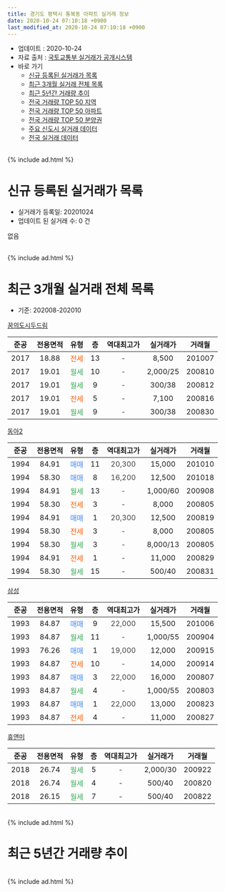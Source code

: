 ```yaml
---
title: 경기도 평택시 통복동 아파트 실거래 정보
date: 2020-10-24 07:10:18 +0900
last_modified_at: 2020-10-24 07:10:18 +0900
---
```


* 업데이트 : 2020-10-24
* 자료 출처 : [국토교통부 실거래가 공개시스템](http://rt.molit.go.kr)
* 바로 가기
    * [신규 등록된 실거래가 목록](#신규-등록된-실거래가-목록)
    * [최근 3개월 실거래 전체 목록](#최근-3개월-실거래-전체-목록)
    * [최근 5년간 거래량 추이](#최근-5년간-거래량-추이)
    * [전국 거래량 TOP 50 지역](https://inasie.github.io/apt-trade-info/최근-3개월-전국에서-가장-거래가-많이-발생한-지역)
    * [전국 거래량 TOP 50 아파트](https://inasie.github.io/apt-trade-info/최근-3개월-전국에서-가장-거래가-많이-발생한-아파트)
    * [전국 거래량 TOP 50 분양권](https://inasie.github.io/apt-trade-info/최근-3개월-전국에서-가장-거래가-많이-발생한-분양권)
    * [주요 신도시 실거래 데이터](https://inasie.github.io/apt-trade-info/주요-신도시)
    * [전국 실거래 데이터](https://inasie.github.io/apt-trade-info/전국)
<br>
{% include ad.html %}
<br>

# 신규 등록된 실거래가 목록
* 실거래가 등록일: 20201024
* 업데이트 된 실거래 수: 0 건

없음

<br>
{% include ad.html %}
<br>

# 최근 3개월 실거래 전체 목록
* 기준: 202008-202010


[꿈의도시두드림](https://search.naver.com/search.naver?query=%EA%B2%BD%EA%B8%B0%EB%8F%84+%ED%8F%89%ED%83%9D%EC%8B%9C+%ED%86%B5%EB%B3%B5%EB%8F%99+%EA%BF%88%EC%9D%98%EB%8F%84%EC%8B%9C%EB%91%90%EB%93%9C%EB%A6%BC)

|준공|전용면적|유형|층|역대최고가|실거래가|거래월|
|:---:|:---:|:---:|:---:|:---:|:---:|:---:|
|2017|18.88|<span style="color:#ff5a00">전세</span>|13|<span style="color:#444444">-</span>|8,500|201007|
|2017|19.01|<span style="color:#34a853">월세</span>|10|<span style="color:#444444">-</span>|2,000/25|200810|
|2017|19.01|<span style="color:#34a853">월세</span>|9|<span style="color:#444444">-</span>|300/38|200812|
|2017|19.01|<span style="color:#ff5a00">전세</span>|5|<span style="color:#444444">-</span>|7,100|200816|
|2017|19.01|<span style="color:#34a853">월세</span>|9|<span style="color:#444444">-</span>|300/38|200830|

[동아2](https://search.naver.com/search.naver?query=%EA%B2%BD%EA%B8%B0%EB%8F%84+%ED%8F%89%ED%83%9D%EC%8B%9C+%ED%86%B5%EB%B3%B5%EB%8F%99+%EB%8F%99%EC%95%842)

|준공|전용면적|유형|층|역대최고가|실거래가|거래월|
|:---:|:---:|:---:|:---:|:---:|:---:|:---:|
|1994|84.91|<span style="color:#4285f3">매매</span>|11|<span style="color:#444444">20,300</span>|15,000|201010|
|1994|58.30|<span style="color:#4285f3">매매</span>|8|<span style="color:#444444">16,200</span>|12,500|201018|
|1994|84.91|<span style="color:#34a853">월세</span>|13|<span style="color:#444444">-</span>|1,000/60|200908|
|1994|58.30|<span style="color:#ff5a00">전세</span>|3|<span style="color:#444444">-</span>|8,000|200805|
|1994|84.91|<span style="color:#4285f3">매매</span>|1|<span style="color:#444444">20,300</span>|12,500|200819|
|1994|58.30|<span style="color:#ff5a00">전세</span>|3|<span style="color:#444444">-</span>|8,000|200805|
|1994|58.30|<span style="color:#34a853">월세</span>|3|<span style="color:#444444">-</span>|8,000/13|200805|
|1994|84.91|<span style="color:#ff5a00">전세</span>|1|<span style="color:#444444">-</span>|11,000|200829|
|1994|58.30|<span style="color:#34a853">월세</span>|15|<span style="color:#444444">-</span>|500/40|200831|

[삼성](https://search.naver.com/search.naver?query=%EA%B2%BD%EA%B8%B0%EB%8F%84+%ED%8F%89%ED%83%9D%EC%8B%9C+%ED%86%B5%EB%B3%B5%EB%8F%99+%EC%82%BC%EC%84%B1)

|준공|전용면적|유형|층|역대최고가|실거래가|거래월|
|:---:|:---:|:---:|:---:|:---:|:---:|:---:|
|1993|84.87|<span style="color:#4285f3">매매</span>|9|<span style="color:#444444">22,000</span>|15,500|201006|
|1993|84.87|<span style="color:#34a853">월세</span>|11|<span style="color:#444444">-</span>|1,000/55|200904|
|1993|76.26|<span style="color:#4285f3">매매</span>|1|<span style="color:#444444">19,000</span>|12,000|200915|
|1993|84.87|<span style="color:#ff5a00">전세</span>|10|<span style="color:#444444">-</span>|14,000|200914|
|1993|84.87|<span style="color:#4285f3">매매</span>|3|<span style="color:#444444">22,000</span>|16,000|200807|
|1993|84.87|<span style="color:#34a853">월세</span>|4|<span style="color:#444444">-</span>|1,000/55|200803|
|1993|84.87|<span style="color:#4285f3">매매</span>|1|<span style="color:#444444">22,000</span>|13,000|200823|
|1993|84.87|<span style="color:#ff5a00">전세</span>|4|<span style="color:#444444">-</span>|11,000|200827|

[휴앤미](https://search.naver.com/search.naver?query=%EA%B2%BD%EA%B8%B0%EB%8F%84+%ED%8F%89%ED%83%9D%EC%8B%9C+%ED%86%B5%EB%B3%B5%EB%8F%99+%ED%9C%B4%EC%95%A4%EB%AF%B8)

|준공|전용면적|유형|층|역대최고가|실거래가|거래월|
|:---:|:---:|:---:|:---:|:---:|:---:|:---:|
|2018|26.74|<span style="color:#34a853">월세</span>|5|<span style="color:#444444">-</span>|2,000/30|200922|
|2018|26.74|<span style="color:#34a853">월세</span>|4|<span style="color:#444444">-</span>|500/40|200820|
|2018|26.15|<span style="color:#34a853">월세</span>|7|<span style="color:#444444">-</span>|500/40|200822|


<br>
{% include ad.html %}
<br>

# 최근 5년간 거래량 추이


<div style="width:100%;">
    <canvas id="deal_progress" height="200"></canvas>
</div>

<script>
new Chart(document.getElementById("deal_progress"), {
    type: 'line',
    data: {
        labels: ['201510','201511','201512','201601','201602','201603','201604','201605','201606','201607','201608','201609','201610','201611','201612','201701','201702','201703','201704','201705','201706','201707','201708','201709','201710','201711','201712','201801','201802','201803','201804','201805','201806','201807','201808','201809','201810','201811','201812','201901','201902','201903','201904','201905','201906','201907','201908','201909','201910','201911','201912','202001','202002','202003','202004','202005','202006','202007','202008','202009','202010'],
        datasets: [{
            label: '매매',
            pointRadius: 1,
            data: [5, 4, 0, 3, 7, 2, 6, 3, 6, 3, 4, 1, 6, 2, 3, 2, 1, 8, 2, 6, 2, 3, 1, 2, 5, 4, 3, 4, 5, 9, 4, 1, 2, 6, 3, 8, 3, 5, 5, 3, 2, 4, 4, 5, 3, 4, 2, 3, 57, 5, 4, 4, 5, 9, 9, 6, 9, 7, 3, 1, 3],
            borderColor: "rgba(255, 201, 14, 1)",
            backgroundColor: "rgba(255, 201, 14, 0.5)",
            fill: false,
            lineTension: 0
        },{
            label: '전월세',
            pointRadius: 1,
            data: [6, 5, 3, 3, 4, 5, 0, 3, 4, 3, 5, 4, 2, 7, 3, 4, 5, 3, 4, 1, 2, 1, 1, 5, 4, 15, 35, 27, 9, 14, 10, 9, 8, 13, 6, 4, 4, 7, 17, 8, 8, 8, 5, 3, 12, 10, 9, 4, 6, 7, 19, 11, 11, 7, 4, 7, 7, 9, 13, 4, 1],
            borderColor: "rgba(0, 141, 185, 1)",
            backgroundColor: "rgba(0, 141, 185, 0.5)",
            fill: false,
            lineTension: 0
        }
        ]
    },
    options: {
        responsive: true,
        title: {
            display: false
        },
        tooltips: {
            mode: 'index',
            intersect: false
        },
        hover: {
            mode: 'nearest',
            intersect: true
        },
        scales: {
            xAxes: [{
                display: true,
                scaleLabel: {
                    display: true,
                    labelString: '년/월'
                }
            }],
            yAxes: [{
                display: true,
                ticks: {
                    suggestedMin: 0,
                },
                scaleLabel: {
                    display: true,
                    labelString: '실거래 수'
                }
            }]
        }
    }
});

</script>


<br>
{% include ad.html %}
<br>

